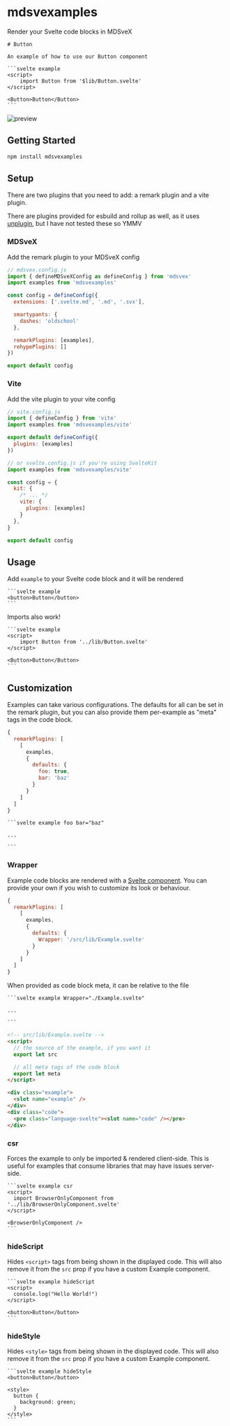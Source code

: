 # mdsvexamples

Render your Svelte code blocks in MDSveX

````
# Button

An example of how to use our Button component

```svelte example
<script>
    import Button from '$lib/Button.svelte'
</script>

<Button>Button</Button>
```
````

![preview](https://i.imgur.com/i1O2uot.png)

## Getting Started

```bash
npm install mdsvexamples
```

## Setup

There are two plugins that you need to add: a remark plugin and a vite plugin.

There are plugins provided for esbuild and rollup as well, as it uses [unplugin](https://github.com/unjs/unplugin), but I have not tested these so YMMV

### MDSveX

Add the remark plugin to your MDSveX config

```js
// mdsvex.config.js
import { defineMDSveXConfig as defineConfig } from 'mdsvex'
import examples from 'mdsvexamples'

const config = defineConfig({
  extensions: ['.svelte.md', '.md', '.svx'],

  smartypants: {
    dashes: 'oldschool'
  },

  remarkPlugins: [examples],
  rehypePlugins: []
})

export default config
```

### Vite

Add the vite plugin to your vite config

```js
// vite.config.js
import { defineConfig } from 'vite'
import examples from 'mdsvexamples/vite'

export default defineConfig({
  plugins: [examples]
})

// or svelte.config.js if you're using SvelteKit
import examples from 'mdsvexamples/vite'

const config = {
  kit: {
    /* ... */
    vite: {
      plugins: [examples]
    }
  },
}

export default config

```

## Usage

Add `example` to your Svelte code block and it will be rendered

````
```svelte example
<button>Button</button>
```
````

Imports also work!

````
```svelte example
<script>
	import Button from '../lib/Button.svelte'
</script>

<Button>Button</Button>
```
````

## Customization

Examples can take various configurations. The defaults for all can be set in the remark plugin, but you can
also provide them per-example as "meta" tags in the code block.

```js
{
  remarkPlugins: [
    [
      examples,
      {
        defaults: {
          foo: true,
          bar: 'baz'
        }
      }
    ]
  ]
}
```

````
```svelte example foo bar="baz"

...

```
````

### Wrapper

Example code blocks are rendered with a [Svelte component](./src/lib/Example.svelte). You can provide your own if you wish to customize its look or behaviour.

```js
{
  remarkPlugins: [
    [
      examples,
      {
        defaults: {
          Wrapper: '/src/lib/Example.svelte'
        }
      }
    ]
  ]
}
```

When provided as code block meta, it can be relative to the file

````
```svelte example Wrapper="./Example.svelte"

...

```
````

```html
<!-- src/lib/Example.svelte -->
<script>
  // the source of the example, if you want it
  export let src

  // all meta tags of the code block
  export let meta
</script>

<div class="example">
  <slot name="example" />
</div>
<div class="code">
  <pre class="language-svelte"><slot name="code" /></pre>
</div>
```

### csr

Forces the example to only be imported & rendered client-side. This is useful for examples that consume
libraries that may have issues server-side.

````
```svelte example csr
<script>
  import BrowserOnlyComponent from '../lib/BrowserOnlyComponent.svelte'
</script>

<BrowserOnlyComponent />
```
````

### hideScript

Hides `<script>` tags from being shown in the displayed code. This will also remove it from
the `src` prop if you have a custom Example component.

````
```svelte example hideScript
<script>
  console.log("Hello World!")
</script>

<button>Button</button>
```
````

### hideStyle

Hides `<style>` tags from being shown in the displayed code. This will also remove it from
the `src` prop if you have a custom Example component.

````
```svelte example hideStyle
<button>Button</button>

<style>
  button {
    background: green;
  }
</style>
```
````
